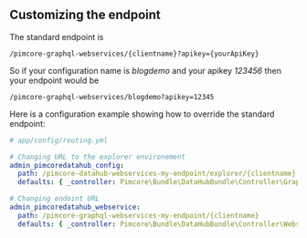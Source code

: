 ## Customizing the endpoint

The standard endpoint is
```
/pimcore-graphql-webservices/{clientname}?apikey={yourApiKey}
```

So if your configuration name is _blogdemo_ and your apikey _123456_
then your endpoint would be

```
/pimcore-graphql-webservices/blogdemo?apikey=12345
```

Here is a configuration example showing how to override the standard endpoint:

```yml
# app/config/routing.yml

# Changing URL to the explorer environement
admin_pimcoredatahub_config:
  path: /pimcore-datahub-webservices-my-endpoint/explorer/{clientname}
  defaults: { _controller: Pimcore\Bundle\DataHubBundle\Controller\GraphQLExplorerController::explorerAction }

# Changing endoint URL
admin_pimcoredatahub_webservice:
  path: /pimcore-graphql-webservices-my-endpoint/{clientname}
  defaults: { _controller: Pimcore\Bundle\DataHubBundle\Controller\WebserviceController::webonyxAction }
```
